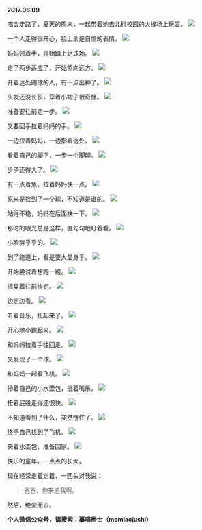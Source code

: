 
          
**2017.06.09**

喵会走路了，夏天的周末，一起带着她去北科校园的大操场上玩耍。
![](http://imglf1.nosdn.127.net/img/TWV2VW4xNG5FOXljNFhTOXJnQnZ6RTdWQjl4VXZhUndFU3BKRDF0MWswND0.jpg)


一个人走得很开心，脸上全是自信的表情。
![](http://imglf0.nosdn.127.net/img/VUZDWVpHM2N0amp5ME1XYzI4cE5mWGUwL3J2Q0dSSExFWEQySUkyL2I5MD0.jpg)


妈妈领着手，开始踏上足球场。
![](http://imglf1.nosdn.127.net/img/M0cvb2hYblVCeEwxc2k1R3Ntc3VTVmUvUmFxMUhYQnh1QTBmS0p2NG51WT0.jpg)


走了两步适应了，开始望向远方。
![](http://imglf2.nosdn.127.net/img/TlJBWFpDS2ZhZTY3ODdRMS9jRmhoY2xmcnNCTkdsSDUvMTNTQU1ZZE9kUT0.jpg)


开着远处踢球的人，有一点出神了。
![](http://imglf2.nosdn.127.net/img/ZmJBMHdPOFNGbXA4YkgwZ25WL1E1VmhVOGp6RWdIR3MyMm5YNFo0TkJCOD0.jpg)


头发还没长长，穿着小裙子很奇怪。
![](http://imglf.nosdn.127.net/img/b1o1Vk9sTTVRcHZrQnFRYXhpdmNXU2FQeU8vSGZNTlpBSlIxSnZyMkJNWT0.jpg)


准备要往前走一步。
![](http://imglf2.nosdn.127.net/img/b2gvNUg3L3kxRUdYOFRKQXprMnVQWjVKaVZmeXArS1d1a3k2VWRuOXFJTT0.jpg)


又要回手拉着妈妈的手。
![](http://imglf1.nosdn.127.net/img/Nm42M2VqY01CeS8rR2p1TGFlbUFrc3E2Wm5GVWx2bzIxZE80WmphM3BrYz0.jpg)


一边拉着妈妈，一边指着远处。
![](http://imglf2.nosdn.127.net/img/aDlLVzZLekVTbjFGWGF3MW9SZ0dyRHpyWm5FbTVMMmRac1VjanFpZmNHcz0.jpg)


看着自己的脚下，一步一个脚印。
![](http://imglf2.nosdn.127.net/img/M0t1RytUOUp6R2pJSUJxaGFLYTh0dS9WVFpUdHNwK1JyMzFxajlrTFVaWT0.jpg)


步子迈得大了。
![](http://imglf0.nosdn.127.net/img/SDFOMi9FNUgwQW9BU2x5MDFpV3hRMmRaN0piM2xhbHBkNitrSzN4ZVZTND0.jpg)


有一点着急，拉着妈妈快一点。
![](http://imglf2.nosdn.127.net/img/M0E0RlhFWTA5VWVsOUo5cSswZGJRTU5rU0ZkSzNhanA4a0N0WHBGdHJPTT0.jpg)


原来是捡到了一个球，不知道是谁的。
![](http://imglf.nosdn.127.net/img/bE9mWmFXUWNxZDBsaVRVL0UvVDZHUExPckd3UmxIejdDM3h1V0pMZ2NtRT0.jpg)


站得不稳，妈妈在后面扶一下。
![](http://imglf0.nosdn.127.net/img/dnh6eWtXV2ozaS9XWXdqSHBlWmdhTUNSUTFNbGtiSFJmOG1aa2lWQmJSOD0.jpg)


那时的眼光总是这样，直勾勾地盯着看。
![](http://imglf0.nosdn.127.net/img/a0JScDBMS1ozUkVkb2hQQ1cxbTJpS1VFUEUzRit2WXdnTlNOdUxsRnpNWT0.jpg)


小脸胖乎乎的。
![](http://imglf.nosdn.127.net/img/Zzd1UTBIaVVCdkJUb0NBcWg5M25aQXZwb09WY0ZnM0s0enZDWVpLSENKOD0.jpg)


到了跑道上，看是要大显身手。
![](http://imglf0.nosdn.127.net/img/cE0rZkRWai9ZYTFKdjJPUHhuU2JmTHpud2NTUk05VzE1Q2U5SngvSXA2UT0.jpg)


开始尝试着想跑一跑。
![](http://imglf1.nosdn.127.net/img/L01EcmVVdCt0cTlLbXJxS1Roc0dCVWdKT0tDODdQbjg2SWI0d3Z0all0cz0.jpg)


摇晃着往前快走。
![](http://imglf0.nosdn.127.net/img/d25XVTRobUZBYXlUb0wxd2oyYnhiNjFKbmhielJHcW9DdGN4QjNJZ2JrZz0.jpg)


边走边看。
![](http://imglf2.nosdn.127.net/img/aVNBTWxQeGRpMHVscEJTd2JEU3VqYklPWTEvd0FYWnR2cXZHRVZ1TGpsOD0.jpg)


听着音乐，扭起来了。
![](http://imglf0.nosdn.127.net/img/UEswZWJpS1IzK2lEdnh5WXpCWWhHOVVyK0w2TUt4cXh0K3YxV1FGYWx0bz0.jpg)


开心地小跑起来。
![](http://imglf0.nosdn.127.net/img/T3FCVGs5SGRoUEd6aFhRYnBaMWlIVEwrT2pkYm8rbWNXd2NMVVczSUIxTT0.jpg)


和妈妈拉着手往回走。
![](http://imglf1.nosdn.127.net/img/eHdRQmU2TjVGK3JnejJCcnA2aHBZTnNYcGlsZHZYYXJJdlZnT0tzRU95UT0.jpg)


又发现了一个球。
![](http://imglf0.nosdn.127.net/img/bi9ORHQ5cW9jRGxSYkV0T1VLMDh4YVU3cjk0eWx5WVFsbDVyYkhKVHlvMD0.jpg)


和妈妈一起看飞机。
![](http://imglf.nosdn.127.net/img/ZkpVdVdpeTkyeFBLWHlJZFhKSVpvQzg2N1FPZ0h2Y0tEWFphcURvRk1JZz0.jpg)


拎着自己的小水壶包，抿着嘴乐。
![](http://imglf2.nosdn.127.net/img/RHhaZnplRk1YTVZEVHkweDNEc3dMRnMvbmJLSzRRM1hubjNvNTBkTTY1cz0.jpg)


扭着屁股走得还很快。
![](http://imglf1.nosdn.127.net/img/dmRoK3BkWjNNQ0FEcm9VYXpCRjUwMkVBYm16ejJocXFSRWVlY2hUTWQvaz0.jpg)


不知道看到了什么，突然愣住了。
![](http://imglf1.nosdn.127.net/img/VVBiZjFYdjRZWW5BTW9qVmJXMXdJMlk5RkJTRjhVc3ZMemlIdHdJbTdERT0.jpg)


终于自己找到了飞机。
![](http://imglf1.nosdn.127.net/img/Ty9LTmkrUEUwV1lkSUNtM01OOHBpSlptd3J2NU5od3F5akIwbGtzTDg0MD0.jpg)


夹着水壶包，准备回家。
![](http://imglf1.nosdn.127.net/img/LzRJY1VKcHcyZlhpTVJ3U1B2WTRVMnUvZHp5Z1R2MXhacHgrb3FSSkZqVT0.jpg)


快乐的童年，一点点的长大。

现在经常走着走着，一回头对我说：
>爸爸，你来追我啊。


然后，绝尘而去。


**个人微信公众号，请搜索：摹喵居士（momiaojushi）**

        